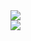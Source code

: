 <a href="https://github.com/lewis-hanson">
    <img align="center" src="https://github-readme-stats.vercel.app/api?username=lewis-hanson&theme=synthwave&show_icons=true" />
    <br>
    <img align="center" src="https://github-readme-stats.vercel.app/api/top-langs/?username=lewis-hanson&layout=compact&theme=synthwave&show_icons=true" />
</a>
